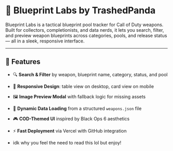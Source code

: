 # 🧠 Blueprint Labs by TrashedPanda

Blueprint Labs is a tactical blueprint pool tracker for Call of Duty weapons. Built for collectors, completionists, and data nerds, it lets you search, filter, and preview weapon blueprints across categories, pools, and release status — all in a sleek, responsive interface.

---

## 🚀 Features

- 🔍 **Search & Filter** by weapon, blueprint name, category, status, and pool
- 📱 **Responsive Design**: table view on desktop, card view on mobile
- 🖼️ **Image Preview Modal** with fallback logic for missing assets
- 🧩 **Dynamic Data Loading** from a structured `weapons.json` file
- 🎮 **COD-Themed UI** inspired by Black Ops 6 aesthetics
- ⚡ **Fast Deployment** via Vercel with GitHub integration

- idk why you feel the need to read this lol but enjoy!